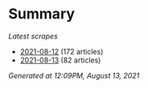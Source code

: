 # Summary
*Latest scrapes*
* [2021-08-12](https://github.com/nuuuwan/news_lk/blob/data/news_lk.2021-08-12.json) (172 articles)
* [2021-08-13](https://github.com/nuuuwan/news_lk/blob/data/news_lk.2021-08-13.json) (82 articles)

*Generated at 12:09PM, August 13, 2021*